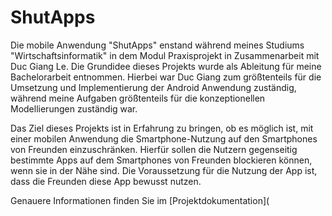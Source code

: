 # ShutApps

Die mobile Anwendung "ShutApps" enstand während meines Studiums "Wirtschaftsinformatik" in dem Modul Praxisprojekt in Zusammenarbeit mit Duc Giang Le. Die Grundidee dieses Projekts wurde als Ableitung für meine Bachelorarbeit entnommen. Hierbei war Duc Giang zum größtenteils für die Umsetzung und Implementierung der Android Anwendung zuständig, während meine Aufgaben größtenteils für die konzeptionellen Modellierungen zuständig war. 

Das Ziel dieses Projekts ist in Erfahrung zu bringen, ob es möglich ist, mit einer mobilen Anwendung die Smartphone-Nutzung auf den Smartphones von Freunden einzuschränken. Hierfür sollen die Nutzern gegenseitig bestimmte Apps auf dem Smartphones von Freunden blockieren können, wenn sie in der Nähe sind. Die Voraussetzung für die Nutzung der App ist, dass die Freunden diese App bewusst nutzen. 

Genauere Informationen finden Sie im [Projektdokumentation](
